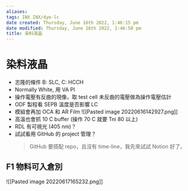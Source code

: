 ```yaml
---
aliases: 
tags: INX INX/dye-lc
date created: Thursday, June 16th 2022, 1:46:15 pm
date modified: Thursday, June 16th 2022, 1:46:50 pm
title: 染料液晶
---
```


# 染料液晶

- 志隆的條件 B: SLC, C: HCCH
- Normally White, 用 VA PI
- 操作電壓有反曲的現像，取 test cell 未反曲的電壓做為操作電壓估計
- ODF 製程看 SEPB 溫度是否影響 LC
- 模組會再加 OCA 和 AR Film
![[Pasted image 20220616142927.png]]
 - 高溫也會抓 10 C buffer (操作 70 C 就要 Tni 80 以上)
 - RDL 有可視光 (405 nm)？
 - 試試看用 GitHub 的 project 管理？
	 > GitHub 要搭配 repo，且沒有 time-line，我先來試試 Notion 好了。


## F1 物料可入倉別

![[Pasted image 20220617165232.png]]